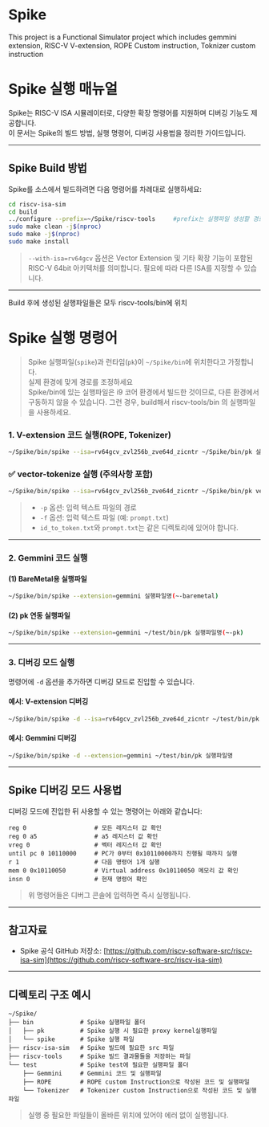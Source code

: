 # Spike
This project is a Functional Simulator project which includes gemmini extension, RISC-V V-extension, ROPE Custom instruction, Toknizer custom instruction

# Spike 실행 매뉴얼

Spike는 RISC-V ISA 시뮬레이터로, 다양한 확장 명령어를 지원하며 디버깅 기능도 제공합니다.  
이 문서는 Spike의 빌드 방법, 실행 명령어, 디버깅 사용법을 정리한 가이드입니다.

---

## Spike Build 방법

Spike를 소스에서 빌드하려면 다음 명령어를 차례대로 실행하세요:

```bash
cd riscv-isa-sim
cd build
../configure --prefix=~/Spike/riscv-tools     #prefix는 실행파일 생성할 경로로 입력
sudo make clean -j$(nproc)
sudo make -j$(nproc)
sudo make install
```

> `--with-isa=rv64gcv` 옵션은 Vector Extension 및 기타 확장 기능이 포함된 RISC-V 64bit 아키텍처를 의미합니다. 필요에 따라 다른 ISA를 지정할 수 있습니다.

---
Build 후에 생성된 실행파일들은 모두 riscv-tools/bin에 위치

# Spike 실행 명령어

> Spike 실행파일(`spike`)과 런타임(`pk`)이 `~/Spike/bin`에 위치한다고 가정합니다.  
> 실제 환경에 맞게 경로를 조정하세요  
> Spike/bin에 있는 실행파일은 i9 코어 환경에서 빌드한 것이므로, 다른 환경에서 구동하지 않을 수 있습니다. 그런 경우, build해서 riscv-tools/bin 의 실행파일을 사용하세요.

### 1. V-extension 코드 실행(ROPE, Tokenizer)

```bash
~/Spike/bin/spike --isa=rv64gcv_zvl256b_zve64d_zicntr ~/Spike/bin/pk 실행파일명
```

### ✅ vector-tokenize 실행 (주의사항 포함)

```bash
~/Spike/bin/spike --isa=rv64gcv_zvl256b_zve64d_zicntr ~/Spike/bin/pk vector-tokenize -p ~/Spike/test/Tokenizer -f prompt.txt
```

> - `-p` 옵션: 입력 텍스트 파일의 경로
> - `-f` 옵션: 입력 텍스트 파일 (예: `prompt.txt`)  
> - `id_to_token.txt`와 `prompt.txt`는 같은 디렉토리에 있어야 합니다.

---

### 2. Gemmini 코드 실행

#### (1) BareMetal용 실행파일

```bash
~/Spike/bin/spike --extension=gemmini 실행파일명(~-baremetal)
```

#### (2) pk 연동 실행파일

```bash
~/Spike/bin/spike --extension=gemmini ~/test/bin/pk 실행파일명(~-pk)
```

---

### 3. 디버깅 모드 실행

명령어에 `-d` 옵션을 추가하면 디버깅 모드로 진입할 수 있습니다.

#### 예시: V-extension 디버깅

```bash
~/Spike/bin/spike -d --isa=rv64gcv_zvl256b_zve64d_zicntr ~/test/bin/pk 실행파일명
```

#### 예시: Gemmini 디버깅

```bash
~/Spike/bin/spike -d --extension=gemmini ~/test/bin/pk 실행파일명
```

---

## Spike 디버깅 모드 사용법

디버깅 모드에 진입한 뒤 사용할 수 있는 명령어는 아래와 같습니다:

```text
reg 0                   # 모든 레지스터 값 확인
reg 0 a5                # a5 레지스터 값 확인
vreg 0                  # 벡터 레지스터 값 확인
until pc 0 10110000     # PC가 0부터 0x10110000까지 진행될 때까지 실행
r 1                     # 다음 명령어 1개 실행
mem 0 0x10110050        # Virtual address 0x10110050 메모리 값 확인
insn 0                  # 현재 명령어 확인
```

> 위 명령어들은 디버그 콘솔에 입력하면 즉시 실행됩니다.

---

## 참고자료

- Spike 공식 GitHub 저장소: [https://github.com/riscv-software-src/riscv-isa-sim](https://github.com/riscv-software-src/riscv-isa-sim)

---

## 디렉토리 구조 예시

```text
~/Spike/   
├── bin             # Spike 실행파일 폴더
│   ├── pk          # Spike 실행 시 필요한 proxy kernel실행파일
│   └── spike       # Spike 실행 파일
├── riscv-isa-sim   # Spike 빌드에 필요한 src 파일
├── riscv-tools     # Spike 빌드 결과물들을 저장하는 파일
└── test            # Spike test에 필요한 실행파일 폴더
    ├── Gemmini     # Gemmini 코드 및 실행파일
    ├── ROPE        # ROPE custom Instruction으로 작성된 코드 및 실행파일
    └── Tokenizer   # Tokenizer custom Instruction으로 작성된 코드 및 실행파일
```

> 실행 중 필요한 파일들이 올바른 위치에 있어야 에러 없이 실행됩니다.
